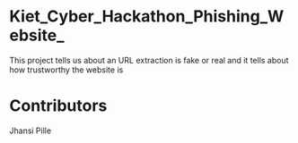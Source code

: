 # Kiet_Cyber_Hackathon_Phishing_Website_
This project tells us about an URL extraction is fake or real and it tells about how trustworthy the website is

# Contributors
Jhansi Pille
